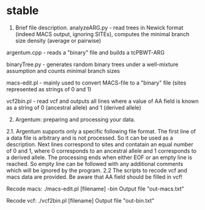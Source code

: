 # stable
1. Brief file description.
analyzeARG.py - read trees in Newick format (indeed MACS output, ignoring SITEs), computes the minimal branch size density (average or pairwise)

argentum.cpp - reads a "binary" file and builds a tcPBWT-ARG

binaryTree.py - generates random binary trees under a well-mixture assumption and counts minimal branch sizes

macs-edit.pl - mainly used to convert MACS-file to a "binary" file (sites represented as strings of 0 and 1)

vcf2bin.pl - read vcf and outputs all lines where a value of AA field is known as a string of 0 (ancestral allele) and 1 (derived allele)


2. Argentum: preparing and processing your data.

2.1. Argentum supports only a specific following file format. The first line of a data file is arbitrary and is not processed. So it can be used as a description. Next lines correspond to sites and contatain an equal number of 0 and 1, where 0 corresponds to an ancestral allele and 1 corresponds to a derived allele. The processing ends when either EOF or an empty line is reached. So empty line can be followed with any additional comments which will be ignored by the program.
2.2 The scripts to recode vcf and macs data are provided. Be aware that AA field should be filled in vcf!

Recode macs: ./macs-edit.pl [filename] -bin    Output file "out-macs.txt"

Recode vcf:  ./vcf2bin.pl [filename]           Output file "out-bin.txt"
